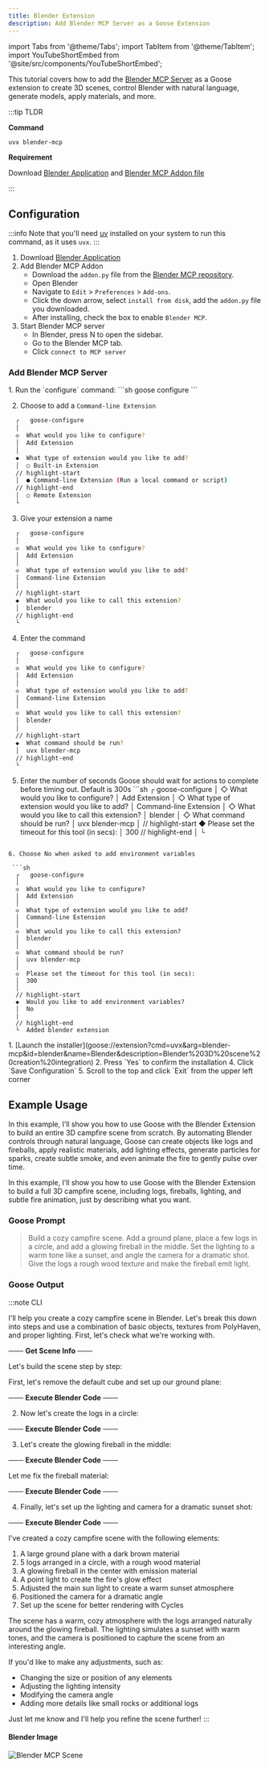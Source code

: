 ```yaml
---
title: Blender Extension
description: Add Blender MCP Server as a Goose Extension
---
```


import Tabs from '@theme/Tabs';
import TabItem from '@theme/TabItem';
import YouTubeShortEmbed from '@site/src/components/YouTubeShortEmbed';

<YouTubeShortEmbed videoUrl="https://www.youtube.com/embed/JoGqnX1HzOY" />

This tutorial covers how to add the [Blender MCP Server](https://github.com/ahujasid/blender-mcp) as a Goose extension to create 3D scenes, control Blender with natural language, generate models, apply materials, and more.


:::tip TLDR

**Command**
```sh
uvx blender-mcp
```

**Requirement**

Download [Blender Application](https://www.blender.org/download/) and [Blender MCP Addon file](https://github.com/ahujasid/blender-mcp/blob/main/addon.py)

:::

## Configuration

:::info
Note that you'll need [uv](https://docs.astral.sh/uv/#installation) installed on your system to run this command, as it uses `uvx`.
:::

1. Download [Blender Application](https://www.blender.org/download/)
2. Add Blender MCP Addon
    - Download the `addon.py` file from the [Blender MCP repository](https://github.com/ahujasid/blender-mcp/blob/main/addon.py).
    - Open Blender
    - Navigate to `Edit` > `Preferences` > `Add-ons`.
    - Click the down arrow, select `install from disk`, add the `addon.py` file you downloaded.
    - After installing, check the box to enable `Blender MCP`.
3. Start Blender MCP server 
    - In Blender, press N to open the sidebar.
    - Go to the Blender MCP tab.
    - Click `connect to MCP server`

### Add Blender MCP Server

<Tabs groupId="interface">
  <TabItem value="cli" label="Goose CLI" default>
  1. Run the `configure` command:
  ```sh
  goose configure
  ```

  2. Choose to add a `Command-line Extension`
  ```sh
    ┌   goose-configure 
    │
    ◇  What would you like to configure?
    │  Add Extension 
    │
    ◆  What type of extension would you like to add?
    │  ○ Built-in Extension 
    // highlight-start    
    │  ● Command-line Extension (Run a local command or script)
    // highlight-end    
    │  ○ Remote Extension 
    └ 
  ```

  3. Give your extension a name
  ```sh
    ┌   goose-configure 
    │
    ◇  What would you like to configure?
    │  Add Extension 
    │
    ◇  What type of extension would you like to add?
    │  Command-line Extension 
    │
    // highlight-start
    ◆  What would you like to call this extension?
    │  blender
    // highlight-end
    └ 
  ```

  4. Enter the command
  ```sh
    ┌   goose-configure 
    │
    ◇  What would you like to configure?
    │  Add Extension 
    │
    ◇  What type of extension would you like to add?
    │  Command-line Extension 
    │
    ◇  What would you like to call this extension?
    │  blender
    │
    // highlight-start
    ◆  What command should be run?
    │  uvx blender-mcp
    // highlight-end
    └ 
  ```  

  5. Enter the number of seconds Goose should wait for actions to complete before timing out. Default is 300s
    ```sh
    ┌   goose-configure 
    │
    ◇  What would you like to configure?
    │  Add Extension 
    │
    ◇  What type of extension would you like to add?
    │  Command-line Extension 
    │
    ◇  What would you like to call this extension?
    │  blender
    │
    ◇  What command should be run?
    │  uvx blender-mcp
    │
    // highlight-start
    ◆  Please set the timeout for this tool (in secs):
    │  300
    // highlight-end
    │
    └ 
  ``` 
  
  6. Choose No when asked to add environment variables

   ```sh
    ┌   goose-configure 
    │
    ◇  What would you like to configure?
    │  Add Extension 
    │
    ◇  What type of extension would you like to add?
    │  Command-line Extension 
    │
    ◇  What would you like to call this extension?
    │  blender
    │
    ◇  What command should be run?
    │  uvx blender-mcp
    │     
    ◇  Please set the timeout for this tool (in secs):
    │  300
    │    
    // highlight-start
    ◆  Would you like to add environment variables?
    │  No
    |
    // highlight-end
    └  Added blender extension
  ```  

  </TabItem>
  <TabItem value="ui" label="Goose Desktop">
  1. [Launch the installer](goose://extension?cmd=uvx&arg=blender-mcp&id=blender&name=Blender&description=Blender%203D%20scene%20creation%20integration)
  2. Press `Yes` to confirm the installation
  4. Click `Save Configuration`
  5. Scroll to the top and click `Exit` from the upper left corner
  </TabItem>
</Tabs>

## Example Usage

In this example, I’ll show you how to use Goose with the Blender Extension to build an entire 3D campfire scene from scratch. By automating Blender controls through natural language, Goose can create objects like logs and fireballs, apply realistic materials, add lighting effects, generate particles for sparks, create subtle smoke, and even animate the fire to gently pulse over time.

In this example, I’ll show you how to use Goose with the Blender Extension to build a full 3D campfire scene, including logs, fireballs, lighting, and subtle fire animation, just by describing what you want.

### Goose Prompt

> Build a cozy campfire scene. Add a ground plane, place a few logs in a circle, and add a glowing fireball in the middle. Set the lighting to a warm tone like a sunset, and angle the camera for a dramatic shot. Give the logs a rough wood texture and make the fireball emit light.


### Goose Output

:::note CLI

I'll help you create a cozy campfire scene in Blender. Let's break this down into steps and use a combination of basic objects, textures from PolyHaven, and proper lighting. First, let's check what we're working with.

─── **Get Scene Info** ───

Let's build the scene step by step:

First, let's remove the default cube and set up our ground plane:

─── **Execute Blender Code** ───

2. Now let's create the logs in a circle:

─── **Execute Blender Code** ───

3. Let's create the glowing fireball in the middle:

─── **Execute Blender Code** ───

Let me fix the fireball material:

─── **Execute Blender Code** ───

4. Finally, let's set up the lighting and camera for a dramatic sunset shot:

─── **Execute Blender Code** ───

I've created a cozy campfire scene with the following elements:

1. A large ground plane with a dark brown material
2. 5 logs arranged in a circle, with a rough wood material
3. A glowing fireball in the center with emission material
4. A point light to create the fire's glow effect
5. Adjusted the main sun light to create a warm sunset atmosphere
6. Positioned the camera for a dramatic angle
7. Set up the scene for better rendering with Cycles

The scene has a warm, cozy atmosphere with the logs arranged naturally around the glowing fireball. The lighting simulates a sunset with warm tones, and the camera is positioned to capture the scene from an interesting angle.

If you'd like to make any adjustments, such as:

- Changing the size or position of any elements
- Adjusting the lighting intensity
- Modifying the camera angle
- Adding more details like small rocks or additional logs

Just let me know and I'll help you refine the scene further!
:::

#### Blender Image

![Blender MCP Scene](/img/blender.png)
